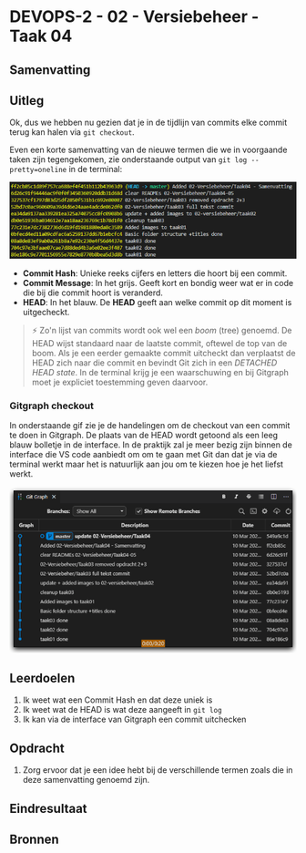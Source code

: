 # DEVOPS-2 - 02 - Versiebeheer - Taak 04

## Samenvatting

## Uitleg

Ok, dus we hebben nu gezien dat je in de tijdlijn van commits elke commit terug kan halen via `git checkout`. 

Even een korte samenvatting van de nieuwe termen die we in voorgaande taken zijn tegengekomen, zie onderstaande output van `git log --pretty=oneline` in de terminal:

![](img/git-log-terminal.png)

* **Commit Hash**: Unieke reeks cijfers en letters die hoort bij een commit.
* **Commit Message**: In het grijs. Geeft kort en bondig weer wat er in code die bij die commit hoort is veranderd.
* **HEAD**: In het blauw. De **HEAD** geeft aan welke commit op dit moment is uitgecheckt.

> :zap: Zo'n lijst van commits wordt ook wel een _boom_ (tree) genoemd. De HEAD wijst standaard naar de laatste commit, oftewel de top van de boom. Als je een eerder gemaakte commit uitcheckt dan verplaatst de HEAD zich naar die commit en bevindt Git zich in een _DETACHED HEAD state_. In de terminal krijg je een waarschuwing en bij Gitgraph moet je expliciet toestemming geven daarvoor. 

### Gitgraph checkout

In onderstaande gif zie je de handelingen om de checkout van een commit te doen in Gitgraph. De plaats van de HEAD wordt getoond als een leeg blauw bolletje in de interface. In de praktijk zal je meer bezig zijn binnen de interface die VS code aanbiedt om om te gaan met Git dan dat je via de terminal werkt maar het is natuurlijk aan jou om te kiezen hoe je het liefst werkt.

![](img/git-gitgraph-checkout.gif)

## Leerdoelen

1. Ik weet wat een Commit Hash en dat deze uniek is
2. Ik weet wat de HEAD is wat deze aangeeft in `git log`
3. Ik kan via de interface van Gitgraph een commit uitchecken
## Opdracht

1. Zorg ervoor dat je een idee hebt bij de verschillende termen zoals die in deze samenvatting genoemd zijn.

## Eindresultaat



## Bronnen